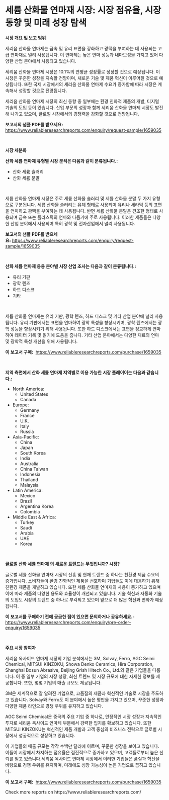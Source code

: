 <p><h1>세륨 산화물 연마재 시장: 시장 점유율, 시장 동향 및 미래 성장 탐색</h1></p><p><strong>시장 개요 및 보고 범위</strong></p>
<p><p>세리움 산화물 연마제는 금속 및 유리 표면을 강화하고 광택을 부여하는 데 사용되는 고급 연마재로 널리 사용됩니다. 이 연마제는 높은 연마 성능과 내마모성을 가지고 있어 다양한 산업 분야에서 사용되고 있습니다.</p><p>세리움 산화물 연마제 시장은 10.1%의 연평균 성장률로 성장할 것으로 예상됩니다. 이 시장은 꾸준한 성장을 지속할 전망이며, 새로운 기술 및 제품 혁신이 이루어질 것으로 예상됩니다. 또한 국제 시장에서의 세리움 산화물 연마제 수요가 증가함에 따라 시장은 계속해서 성장할 것으로 전망됩니다.</p><p>세리움 산화물 연마제 시장의 최신 동향 중 일부에는 환경 친화적 제품의 개발, 디지털 기술의 도입 등이 있습니다. 산업 부문의 성장과 함께 세리움 산화물 연마제 시장도 발전해 나가고 있으며, 글로벌 시장에서의 경쟁력을 강화할 것으로 전망됩니다.</p></p>
<p><strong>보고서의 샘플 PDF를 받으세요:</strong> <a href="https://www.reliableresearchreports.com/enquiry/request-sample/1659035">https://www.reliableresearchreports.com/enquiry/request-sample/1659035</a></p>
<p>&nbsp;</p>
<p><strong>시장 세분화</strong></p>
<p><strong>산화 세륨 연마제 유형별 시장 분석은 다음과 같이 분류됩니다.:</strong></p>
<p><ul><li>산화 세륨 슬러리</li><li>산화 세륨 분말</li></ul></p>
<p>&nbsp;</p>
<p><p>세륨 산화물 연마재 시장은 주로 세륨 산화물 슬러리 및 세륨 산화물 분말 두 가지 유형으로 구분됩니다. 세륨 산화물 슬러리는 유체 형태로 사용되며 유리나 세라믹 등의 표면을 연마하고 광택을 부여하는 데 사용됩니다. 반면 세륨 산화물 분말은 건조한 형태로 사용되며 금속 또는 플라스틱의 연마와 다듬기에 주로 사용됩니다. 이러한 제품들은 다양한 산업 분야에서 사용되며 특히 광학 및 전자산업에서 널리 사용됩니다.</p></p>
<p><strong>보고서의 샘플 PDF를 받으세요:</strong>&nbsp;<a href="https://www.reliableresearchreports.com/enquiry/request-sample/1659035">https://www.reliableresearchreports.com/enquiry/request-sample/1659035</a></p>
<p>&nbsp;</p>
<p><strong> 산화 세륨 연마제 응용 분야별 시장 산업 조사는 다음과 같이 분류됩니다.:</strong></p>
<p><ul><li>유리 기판</li><li>광학 렌즈</li><li>하드 디스크</li><li>기타</li></ul></p>
<p>&nbsp;</p>
<p><p>세륨 산화물 연마재는 유리 기판, 광학 렌즈, 하드 디스크 및 기타 산업 분야에 널리 사용됩니다. 유리 기판에서는 표면을 연마하여 광학 특성을 향상시키며, 광학 렌즈에서는 광학 성능을 향상시키기 위해 사용됩니다. 또한 하드 디스크에서는 표면을 정교하게 연마하여 데이터 기록 및 읽기에 도움을 줍니다. 기타 산업 분야에서는 다양한 재료의 연마 및 광학적 특성 개선을 위해 사용됩니다.</p></p>
<p><strong>이 보고서 구매:</strong>&nbsp; <a href="https://www.reliableresearchreports.com/purchase/1659035">https://www.reliableresearchreports.com/purchase/1659035</a></p>
<p>&nbsp;</p>
<p><strong>지역 측면에서 산화 세륨 연마제 지역별로 이용 가능한 시장 플레이어는 다음과 같습니다.:</strong></p>
<p><ul>
    <li>
        North America:
        <ul>
            <li>United States</li>
            <li>Canada</li>
        </ul>
    </li>
    <li>
        Europe:
        <ul>
            <li>Germany</li>
            <li>France</li>
            <li>U.K.</li>
            <li>Italy</li>
            <li>Russia</li>
        </ul>
    </li>
    <li>
        Asia-Pacific:
        <ul>
            <li>China</li>
            <li>Japan</li>
            <li>South Korea</li>
            <li>India</li>
            <li>Australia</li>
            <li>China Taiwan</li>
            <li>Indonesia</li>
            <li>Thailand</li>
            <li>Malaysia</li>
        </ul>
    </li>
    <li>
        Latin America:
        <ul>
            <li>Mexico</li>
            <li>Brazil</li>
            <li>Argentina Korea</li>
            <li>Colombia</li>
        </ul>
    </li>
    <li>
        Middle East & Africa:
        <ul>
            <li>Turkey</li>
            <li>Saudi</li>
            <li>Arabia</li>
            <li>UAE</li>
            <li>Korea</li>
        </ul>
    </li>
    </ul></p>
<p>&nbsp;</p>
<p><strong>글로벌 산화 세륨 연마제 의 새로운 트렌드는 무엇입니까? 시장?</strong></p>
<p><p>글로벌 세륨 산화물 연마재 시장의 신흥 및 현재 트렌드 중 하나는 친환경 제품 수요의 증가입니다. 소비자들이 환경 친화적인 제품을 선호하며 기업들도 이에 대응하기 위해 친환경 제품을 개발하고 있습니다. 또한 세륨 산화물 연마재의 사용이 증가하고 있으며 이에 따라 제품의 다양한 용도와 효율성이 개선되고 있습니다. 기술 혁신과 자동화 기술의 도입도 시장의 트렌드 중 하나로 부각되고 있으며 앞으로 더 많은 혁신과 변화가 예상됩니다.</p></p>
<p><strong>이 보고서를 구매하기 전에 궁금한 점이 있으면 문의하거나 공유하세요.</strong>- <a href="https://www.reliableresearchreports.com/enquiry/pre-order-enquiry/1659035">https://www.reliableresearchreports.com/enquiry/pre-order-enquiry/1659035</a></p>
<p>&nbsp;</p>
<p><strong>주요 시장 참여자</strong></p>
<p><p>세리움 옥사이드 연마제 시장의 기업 분석에서는 3M, Solvay, Ferro, AGC Seimi Chemical, MITSUI KINZOKU, Showa Denko Ceramics, Hira Corporation, Shanghai Bosun Abrasive, Beijing Grish Hitech Co., Ltd.와 같은 기업들을 다룹니다. 이 중 일부 기업의 시장 성장, 최신 트렌드 및 시장 규모에 대한 자세한 정보를 제공합니다. 또한, 몇몇 기업의 매출 규모도 제공됩니다.</p><p>3M은 세계적으로 잘 알려진 기업으로, 고품질의 제품과 혁신적인 기술로 시장을 주도하고 있습니다. Solvay와 Ferro도 이 분야에서 높은 평판을 가지고 있으며, 꾸준한 성장과 다양한 제품 라인으로 경쟁 우위를 유지하고 있습니다.</p><p>AGC Seimi Chemical은 중국의 주요 기업 중 하나로, 안정적인 시장 성장과 지속적인 투자로 세리움 옥사이드 연마제 부문에서 강력한 입지를 확보하고 있습니다. 또한 MITSUI KINZOKU는 혁신적인 제품 개발과 고객 중심의 비즈니스 전략으로 글로벌 시장에서 성공적으로 성장하고 있습니다.</p><p>이 기업들의 매출 규모는 각각 수백만 달러에 이르며, 꾸준한 성장을 보이고 있습니다. 이들이 시장에서 차지하는 점유율은 점진적으로 증가하고 있으며, 고객들로부터 높은 신뢰를 얻고 있습니다.세리움 옥사이드 연마제 시장에서 이러한 기업들은 품질과 혁신을 바탕으로 경쟁 우위를 유지하며, 미래에도 성장 가능성이 높은 기업으로 꼽히고 있습니다.</p></p>
<p><strong>이 보고서 구매:</strong>&nbsp;&nbsp;<a href="https://www.reliableresearchreports.com/purchase/1659035">https://www.reliableresearchreports.com/purchase/1659035</a></p>
<p>Check more reports on https://www.reliableresearchreports.com/</p>
